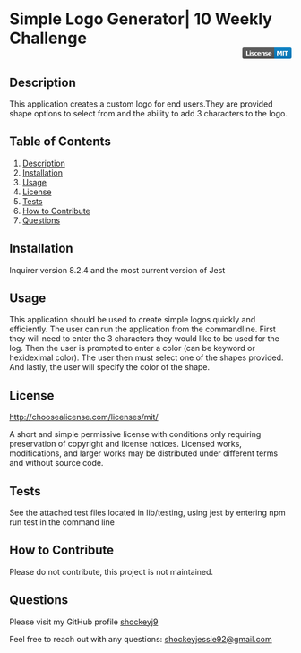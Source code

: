 # Simple Logo Generator| 10 Weekly Challenge <div align="right"> <svg xmlns="http://www.w3.org/2000/svg" xmlns:xlink="http://www.w3.org/1999/xlink" width="88" height="20" role="img" aria-label="Liscense: MIT"><title>Liscense: MIT</title><linearGradient id="s" x2="0" y2="100%"><stop offset="0" stop-color="#bbb" stop-opacity=".1"/><stop offset="1" stop-opacity=".1"/></linearGradient><clipPath id="r"><rect width="88" height="20" rx="3" fill="#fff"/></clipPath><g clip-path="url(#r)"><rect width="57" height="20" fill="#555"/><rect x="57" width="31" height="20" fill="#007ec6"/><rect width="88" height="20" fill="url(#s)"/></g><g fill="#fff" text-anchor="middle" font-family="Verdana,Geneva,DejaVu Sans,sans-serif" text-rendering="geometricPrecision" font-size="110"><text aria-hidden="true" x="295" y="150" fill="#010101" fill-opacity=".3" transform="scale(.1)" textLength="470">Liscense</text><text x="295" y="140" transform="scale(.1)" fill="#fff" textLength="470">Liscense</text><text aria-hidden="true" x="715" y="150" fill="#010101" fill-opacity=".3" transform="scale(.1)" textLength="210">MIT</text><text x="715" y="140" transform="scale(.1)" fill="#fff" textLength="210">MIT</text></g></svg> </div>

## Description

This application creates a custom logo for end users.They are provided shape options to select from and the ability to add 3 characters to the logo.

## Table of Contents

  1. [ Description ](#description)
  2. [ Installation ](#installation)
  3. [ Usage ](#usage)
  3. [ License ](#license)
  3. [ Tests ](#tests)
  3. [ How to Contribute ](#how-to-contribute)
  3. [ Questions ](#questions)
## Installation

Inquirer version 8.2.4 and the most current version of Jest


## Usage

This application should be used to create simple logos quickly and efficiently.  The user can run the application from the commandline. First they will need to enter the 3 characters they would like to be used for the log. Then the user is prompted to enter a color (can be keyword or hexideximal color). The user then must select one of the shapes provided. And lastly, the user will specify the color of the shape.


## License

http://choosealicense.com/licenses/mit/ 

A short and simple permissive license with conditions only requiring preservation of copyright and license notices. Licensed works, modifications, and larger works may be distributed under different terms and without source code. 


## Tests

See the attached test files located in lib/testing, using jest by entering npm run test in the command line


## How to Contribute

Please do not contribute, this project is not maintained.


## Questions

Please visit my GitHub profile [shockeyj9](https://github.com/shockeyj9)

Feel free to reach out with any questions: shockeyjessie92@gmail.com


